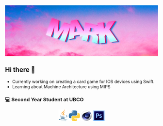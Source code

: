 <p style="text-align: center;">
<img src = "mark.jpg">
</p>


## Hi there 👋
- Currently working on creating a card game for IOS devices using Swift.
- Learning about Machine Architecture using MIPS
### 💻 Second Year Student at UBCO 

 <p style= "text-align: center;">
 <img src = "javacup.png" width="30" height="">
 <img src = "python.png" width = "37" height = "35">
 <img src = "c4d.png" width = "37" height = "35">
 <img src = "ps.png" width = "37" height = "35">
 </p>
 </a>
 </p>
